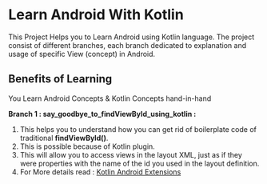 # Learn Android With Kotlin

This Project Helps you to Learn Android using Kotlin language. 
The project consist of different branches, each branch dedicated to explanation and usage of specific View (concept) in Android.

## Benefits of Learning
You Learn Android Concepts & Kotlin Concepts hand-in-hand

**Branch 1 : say_goodbye_to_findViewById_using_kotlin :**
1. This helps you to understand how you can get rid of boilerplate code of traditional **findViewById()**. 
2. This is possible because of Kotlin plugin.
3. This will allow you to access views in the layout XML, just as if they were properties with the name of the id you used in the layout definition.
4. For More details read : [Kotlin Android Extensions](https://antonioleiva.com/kotlin-android-extensions/)

